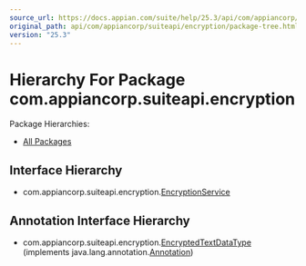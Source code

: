 ```yaml
---
source_url: https://docs.appian.com/suite/help/25.3/api/com/appiancorp/suiteapi/encryption/package-tree.html
original_path: api/com/appiancorp/suiteapi/encryption/package-tree.html
version: "25.3"
---
```


# Hierarchy For Package com.appiancorp.suiteapi.encryption

Package Hierarchies:

-   [All Packages](../../../../overview-tree.html)

## Interface Hierarchy

-   com.appiancorp.suiteapi.encryption.[EncryptionService](EncryptionService.html "interface in com.appiancorp.suiteapi.encryption")

## Annotation Interface Hierarchy

-   com.appiancorp.suiteapi.encryption.[EncryptedTextDataType](EncryptedTextDataType.html "annotation interface in com.appiancorp.suiteapi.encryption") (implements java.lang.annotation.[Annotation](https://docs.oracle.com/en/java/javase/17/docs/api/java.base/java/lang/annotation/Annotation.html "class or interface in java.lang.annotation"))
